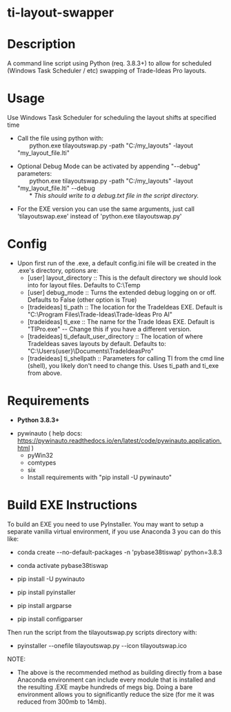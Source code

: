 # ti-layout-swapper


# Description
A command line script using Python (req. 3.8.3+) to allow for scheduled (Windows Task Scheduler / etc) swapping of Trade-Ideas Pro layouts.
    
# Usage
Use Windows Task Scheduler for scheduling the layout shifts at specified time
* Call the file using python with:  
&nbsp;&nbsp;&nbsp;&nbsp;&nbsp;&nbsp; python.exe tilayoutswap.py -path "C:/my_layouts" -layout "my_layout_file.lti"
            
* Optional Debug Mode can be activated by appending "--debug" parameters:  
&nbsp;&nbsp;&nbsp;&nbsp;&nbsp;&nbsp; python.exe tilayoutswap.py -path "C:/my_layouts" -layout "my_layout_file.lti" --debug  
&nbsp;&nbsp;&nbsp;&nbsp;&nbsp;&nbsp; * *This should write to a debug.txt file in the script directory.*

* For the EXE version you can use the same arguments, just call 'tilayoutswap.exe' instead of 'python.exe tilayoutswap.py'
      
# Config
- Upon first run of the .exe, a default config.ini file will be created in the .exe's directory, options are:
    - [user] layout_directory :: This is the default directory we should look into for layout files. Defaults to C:\Temp
    - [user] debug_mode :: Turns the extended debug logging on or off. Defaults to False (other option is True)
    - [tradeideas] ti_path :: The location for the TradeIdeas EXE. Default is "C:\Program Files\Trade-Ideas\Trade-Ideas Pro AI\"
    - [tradeideas] ti_exe :: The name for the Trade Ideas EXE. Default is "TIPro.exe" -- Change this if you have a different version.
    - [tradeideas] ti_default_user_directory :: The location of where TradeIdeas saves layouts by default. Defaults to: "C:\Users\{user}\Documents\TradeIdeasPro"
    - [tradeideas] ti_shellpath :: Parameters for calling TI from the cmd line (shell), you likely don't need to change this. Uses ti_path and ti_exe from above.

      
# Requirements
* **Python 3.8.3+**
- pywinauto   ( help docs: https://pywinauto.readthedocs.io/en/latest/code/pywinauto.application.html )
    - pyWin32
    - comtypes
    - six     
    - Install requirements with "pip install -U pywinauto"
    
    
# Build EXE Instructions
To build an EXE you need to use PyInstaller. You may want to setup a separate vanilla virtual environment, if you use Anaconda 3 you can do this like:

* conda create --no-default-packages -n 'pybase38tiswap' python=3.8.3
* conda activate pybase38tiswap

* pip install -U pywinauto
* pip install pyinstaller
* pip install argparse
* pip install configparser

Then run the script from the tilayoutswap.py scripts directory with:

* pyinstaller --onefile tilayoutswap.py --icon tilayoutswap.ico

NOTE:
- The above is the recommended method as building directly from a base Anaconda environment can include every module that is installed and the resulting .EXE maybe hundreds of megs big. Doing a bare environment allows you to significantly reduce the size (for me it was reduced from 300mb to 14mb).

